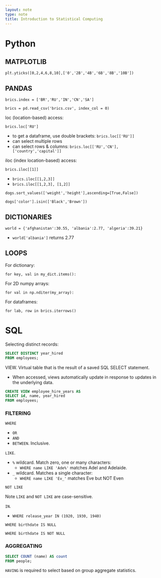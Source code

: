 ```yaml
---
layout: note
type: note
title: Introduction to Statistical Computing
---
```


# Python

## MATPLOTLIB

`plt.yticks([0,2,4,6,8,10],['0','2B','4B','6B','8B','10B'])`

## PANDAS

`brics.index = ['BR','RU','IN','CN','SA']`

`brics = pd.read_csv('brics.csv', index_col = 0)`

loc (location-based) access:

`brics.loc['RU']`

- to get a dataframe, use double brackets: `brics.loc[['RU']]`
- can select multiple rows
- can select rows & columns: `brics.loc[['RU','CN'], ['country','capital']]`

iloc (index location-based) access:

`brics.iloc[[1]]`

- `brics.iloc[[1,2,3]]`
- `brics.iloc[[1,2,3], [1,2]]`

`dogs.sort_values(['weight','height'],ascending=[True,False])`

`dogs['color'].isin(['Black','Brown'])`

## DICTIONARIES

`world = {'afghanistan':30.55, 'albania':2.77, 'algeria':39.21}`

- `world['albania']` returns 2.77

## LOOPS

For dictionary:

`for key, val in my_dict.items():`

For 2D numpy arrays:

`for val in np.nditer(my_array):`

For dataframes:

`for lab, row in brics.iterrows()`

# SQL

Selecting distinct records:

```sql
SELECT DISTINCT year_hired
FROM employees;
```

VIEW. Virtual table that is the result of a saved SQL SELECT statement.

- When accessed, views automatically update in response to updates in the underlying data.

```sql
CREATE VIEW employee_hire_years AS
SELECT id, name, year_hired
FROM employees;
```

### FILTERING

`WHERE`

- `OR`
- `AND`
- `BETWEEN`. Inclusive.

`LIKE`.

- `%` wildcard. Match zero, one or many characters:
  - `WHERE name LIKE 'Ade%'` matches Adel and Adelaide.
- `_` wildcard. Matches a single character:
  - `WHERE name LIKE 'Ev_'` matches Eve but NOT Even

`NOT LIKE`

Note `LIKE` and `NOT LIKE` are case-sensitive.

`IN`.

- `WHERE release_year IN (1920, 1930, 1940)`

`WHERE birthdate IS NULL`

`WHERE birthdate IS NOT NULL`

### AGGREGATING

```sql
SELECT COUNT (name) AS count
FROM people;
```

`HAVING` is required to select based on group aggregate statistics.
